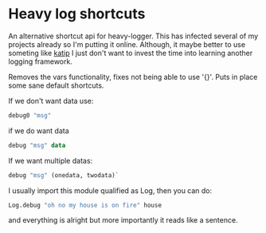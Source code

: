 # Heavy log shortcuts

An alternative shortcut api for heavy-logger.
This has infected several of my projects already so I'm
putting it online.
Although, it maybe better to use someting like [katip](http://hackage.haskell.org/package/katip)
I just don't want to invest the time into learning another logging framework.

Removes the vars functionality, fixes not being able to use '{}'.
Puts in place some sane default shortcuts.

If we don't want data use:

```haskell
debug0 "msg"
```

if we do want data

```haskell
debug "msg" data
```

If we want multiple datas:

```haskell
debug "msg" (onedata, twodata)`
```

I usually import this module qualified as Log,
then you can do:

```haskell
Log.debug "oh no my house is on fire" house
```

and everything is alright but more importantly it reads like a sentence.
